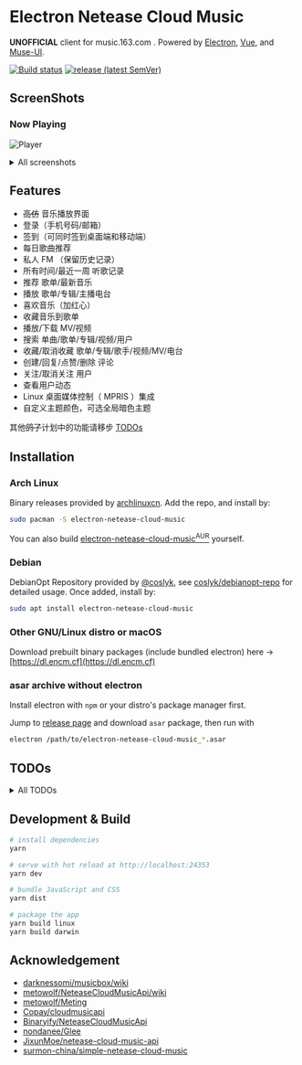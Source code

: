 # Electron Netease Cloud Music

**UNOFFICIAL** client for music.163.com . Powered by [Electron](https://electronjs.org), [Vue](https://vuejs.org), and [Muse-UI](https://muse-ui.org).

[![Build status](https://github.com/Rocket1184/electron-netease-cloud-music/actions/workflows/build.yml/badge.svg)](https://github.com/Rocket1184/electron-netease-cloud-music/actions/workflows/build.yml)
[![release (latest SemVer)](https://img.shields.io/github/v/release/Rocket1184/electron-netease-cloud-music)](https://github.com/Rocket1184/electron-netease-cloud-music/releases/latest)

## ScreenShots

### Now Playing

![Player](https://user-images.githubusercontent.com/13914967/52464615-8cee9900-2bb6-11e9-8aa3-a74d8cf7bea5.png)

<details>

<summary>All screenshots</summary>

### 首页

![Index](https://user-images.githubusercontent.com/13914967/52464576-629cdb80-2bb6-11e9-8caa-68975db3ddc3.png)

### 私人 FM

![Radio](https://user-images.githubusercontent.com/13914967/52464706-e656c800-2bb6-11e9-8aad-dd1a92b3f132.png)

### 每日歌曲推荐

![RecommendSongs](https://user-images.githubusercontent.com/13914967/52464628-9aa41e80-2bb6-11e9-9da2-17ca364a35a7.png)

### 我的收藏（歌单、专辑、歌手、视频）

![Favirote Playlist](https://user-images.githubusercontent.com/13914967/52467459-967cfe80-2bc0-11e9-8ab2-a44cee5d163a.png)

![Favorite Artist](https://user-images.githubusercontent.com/13914967/52467487-ad235580-2bc0-11e9-95b2-beaf97728e6d.png)

![Favorite Video](https://user-images.githubusercontent.com/13914967/52467495-b3b1cd00-2bc0-11e9-83ca-f06bbb7c22cb.png)

### 搜索

![Search Album](https://user-images.githubusercontent.com/13914967/52467752-916c7f00-2bc1-11e9-8d7f-524e81481402.png)

### 应用设置

![Settings](https://user-images.githubusercontent.com/13914967/52468251-1e640800-2bc3-11e9-9c60-b342f6ae4010.png)

### 自定义色调 & 暗色主题

![Dark Settings](https://user-images.githubusercontent.com/13914967/52464866-739a1c80-2bb7-11e9-8e19-41a00fa9b857.png)

![Dark Player](https://user-images.githubusercontent.com/13914967/52467317-0f2f8b00-2bc0-11e9-9c01-39a471e97803.png)

![Dark Album Detail](https://user-images.githubusercontent.com/13914967/52467878-e7d9bd80-2bc1-11e9-9d62-59347999eeb1.png)

</details>

## Features

- ~~高仿~~ 音乐播放界面
- 登录（手机号码/邮箱）
- 签到（可同时签到桌面端和移动端）
- 每日歌曲推荐
- 私人 FM （保留历史记录）
- 所有时间/最近一周 听歌记录
- 推荐 歌单/最新音乐
- 播放 歌单/专辑/主播电台
- 喜欢音乐（加红心）
- 收藏音乐到歌单
- 播放/下载 MV/视频
- 搜索 单曲/歌单/专辑/视频/用户
- 收藏/取消收藏 歌单/专辑/歌手/视频/MV/电台
- 创建/回复/点赞/删除 评论
- 关注/取消关注 用户
- 查看用户动态
- Linux 桌面媒体控制（ MPRIS ）集成
- 自定义主题颜色，可选全局暗色主题

其他~~鸽了~~计划中的功能请移步 [TODOs](#todos)

## Installation

### Arch Linux

Binary releases provided by [archlinuxcn](https://github.com/archlinuxcn/repo). Add the repo, and install by:

```sh
sudo pacman -S electron-netease-cloud-music
```

You can also build [electron-netease-cloud-music<sup>AUR</sup>](https://aur.archlinux.org/packages/electron-netease-cloud-music/) yourself.

### Debian

DebianOpt Repository provided by [@coslyk](https://github.com/coslyk), see [coslyk/debianopt-repo](https://github.com/coslyk/debianopt-repo) for detailed usage. Once added, install by:

```sh
sudo apt install electron-netease-cloud-music
```

### Other GNU/Linux distro or macOS

Download prebuilt binary packages (include bundled electron) here -> [https://dl.encm.cf](https://dl.encm.cf)

### asar archive without electron

Install electron with `npm` or your distro's package manager first.

Jump to [release page](https://dl.encm.cf) and download `asar` package, then run with

```sh
electron /path/to/electron-netease-cloud-music_*.asar
```

## TODOs

<details>
<summary>All TODOs</summary>

- [ ] 各种搜索
  - [x] 单曲
    - [x] 显示结果
    - [x] 插入播放列表
    - [x] 双击立即播放
  - [x] 歌手
    - [x] 显示结果
    - [x] 歌手页面
  - [x] 专辑
    - [x] 显示结果
    - [x] 专辑详情页面
  - [x] 歌单
    - [x] 显示结果
    - [x] 歌单内容页面
  - [x] MV
    - [x] 显示结果
    - [x] MV 页面
    - [x] 播放
    - [x] 下载（真的有人会下载网易云的带水印 MV 吗）
  - [x] 用户
    - [x] 显示结果
    - [x] 用户信息页面
  - [x] 主播电台
    - [x] 显示结果
    - [x] 电台详情页面
- [x] 每日歌曲推荐
  - [x] 播放
  - [x] 不感兴趣
- [ ] 其他推荐资源
  - [x] 推荐歌单
  - [x] 推荐 MV
  - [x] 最新音乐
  - [ ] 标记为不感兴趣
- [x] 私人 FM
  - [x] 获取 FM
  - [x] 不喜欢
- [ ] 歌单编辑
  - [ ] 创建歌单
  - [ ] 修改简介
  - [ ] 删除歌曲
  - [ ] 歌曲排序 （这个网页端似乎做不到）
- [x] 各种评论的读写
  - [x] 单曲
  - [x] 歌单
  - [x] 专辑
  - [x] 视频/MV
  - [x] 电台节目
- [x] 各种已收藏的资源的读写
  - [x] 歌单
  - [x] 歌手
  - [x] 专辑
  - [x] 视频/MV
  - [x] 主播电台
- [ ] 音乐云盘
  - [x] 列表
  - [x] 播放
  - [ ] 上传
- [ ] 私信读写 （真的有人用一个音乐 App 来聊天吗）
- [ ] 通知消息 （私信，评论， @ 等）
- [ ] 各种榜单 （反正我不用，鸽了鸽了）
- [ ] 首页 Banner （哈？这是广告吧）
- [ ] 朋友动态 （嗯 ... 我觉得不太行）

</details>

## Development & Build

``` bash
# install dependencies
yarn

# serve with hot reload at http://localhost:24353
yarn dev

# bundle JavaScript and CSS
yarn dist

# package the app
yarn build linux
yarn build darwin
```

## Acknowledgement

- [darknessomi/musicbox/wiki](https://github.com/darknessomi/musicbox/wiki)
- [metowolf/NeteaseCloudMusicApi/wiki](https://github.com/metowolf/NeteaseCloudMusicApi/wiki)
- [metowolf/Meting](https://github.com/metowolf/Meting)
- [Copay/cloudmusicapi](https://github.com/Copay/cloudmusicapi)
- [Binaryify/NeteaseCloudMusicApi](https://github.com/Binaryify/NeteaseCloudMusicApi)
- [nondanee/Glee](https://github.com/nondanee/Glee)
- [JixunMoe/netease-cloud-music-api](https://github.com/JixunMoe/netease-cloud-music-api)
- [surmon-china/simple-netease-cloud-music](https://github.com/surmon-china/simple-netease-cloud-music)
